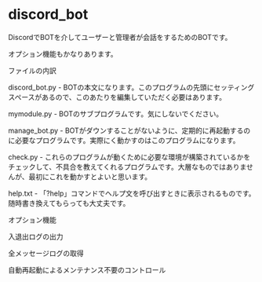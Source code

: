 # discord_bot

DiscordでBOTを介してユーザーと管理者が会話をするためのBOTです。

オプション機能もかなりあります。

ファイルの内訳

discord_bot.py - BOTの本文になります。このプログラムの先頭にセッティングスペースがあるので、このあたりを編集していただく必要はあります。

mymodule.py - BOTのサブプログラムです。気にしないでください。

manage_bot.py - BOTがダウンすることがないように、定期的に再起動するのに必要なプログラムです。実際にく動かすのはこのプログラムになります。

check.py - これらのプログラムが動くために必要な環境が構築されているかをチェックして、不具合を教えてくれるプログラムです。大層なものではありませんが、最初にこれを動かすとよいと思います。

help.txt - 「?help」コマンドでヘルプ文を呼び出すときに表示されるものです。随時書き換えてもらっても大丈夫です。

オプション機能

入退出ログの出力

全メッセージログの取得

自動再起動によるメンテナンス不要のコントロール
